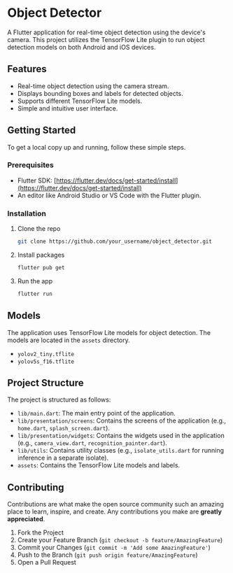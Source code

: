 # Object Detector

A Flutter application for real-time object detection using the device's camera. This project utilizes the TensorFlow Lite plugin to run object detection models on both Android and iOS devices.

## Features

- Real-time object detection using the camera stream.
- Displays bounding boxes and labels for detected objects.
- Supports different TensorFlow Lite models.
- Simple and intuitive user interface.

## Getting Started

To get a local copy up and running, follow these simple steps.

### Prerequisites

- Flutter SDK: [https://flutter.dev/docs/get-started/install](https://flutter.dev/docs/get-started/install)
- An editor like Android Studio or VS Code with the Flutter plugin.

### Installation

1.  Clone the repo
    ```sh
    git clone https://github.com/your_username/object_detector.git
    ```
2.  Install packages
    ```sh
    flutter pub get
    ```
3.  Run the app
    ```sh
    flutter run
    ```

## Models

The application uses TensorFlow Lite models for object detection. The models are located in the `assets` directory.

- `yolov2_tiny.tflite`
- `yolov5s_f16.tflite`

## Project Structure

The project is structured as follows:

- `lib/main.dart`: The main entry point of the application.
- `lib/presentation/screens`: Contains the screens of the application (e.g., `home.dart`, `splash_screen.dart`).
- `lib/presentation/widgets`: Contains the widgets used in the application (e.g., `camera_view.dart`, `recognition_painter.dart`).
- `lib/utils`: Contains utility classes (e.g., `isolate_utils.dart` for running inference in a separate isolate).
- `assets`: Contains the TensorFlow Lite models and labels.

## Contributing

Contributions are what make the open source community such an amazing place to learn, inspire, and create. Any contributions you make are **greatly appreciated**.

1.  Fork the Project
2.  Create your Feature Branch (`git checkout -b feature/AmazingFeature`)
3.  Commit your Changes (`git commit -m 'Add some AmazingFeature'`)
4.  Push to the Branch (`git push origin feature/AmazingFeature`)
5.  Open a Pull Request
